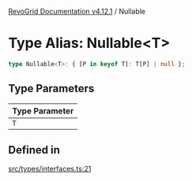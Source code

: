 [RevoGrid Documentation v4.12.1](README.md) / Nullable

# Type Alias: Nullable\<T\>

```ts
type Nullable<T>: { [P in keyof T]: T[P] | null };
```

## Type Parameters

| Type Parameter |
| ------ |
| `T` |

## Defined in

[src/types/interfaces.ts:21](https://github.com/revolist/revogrid/blob/d509c0063a76a472726c991b21f1c163442771b4/src/types/interfaces.ts#L21)
